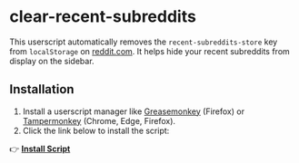 # clear-recent-subreddits

This userscript automatically removes the `recent-subreddits-store` key from `localStorage` on [reddit.com](https://www.reddit.com).
It helps hide your recent subreddits from display on the sidebar.

## Installation

1. Install a userscript manager like [Greasemonkey](https://addons.mozilla.org/firefox/addon/greasemonkey/) (Firefox) or [Tampermonkey](https://tampermonkey.net/) (Chrome, Edge, Firefox).
2. Click the link below to install the script:

👉 [**Install Script**](https://raw.githubusercontent.com/felixity1917/clear-recent-subreddits/refs/heads/main/clearRecentSubreddits.user.js)
